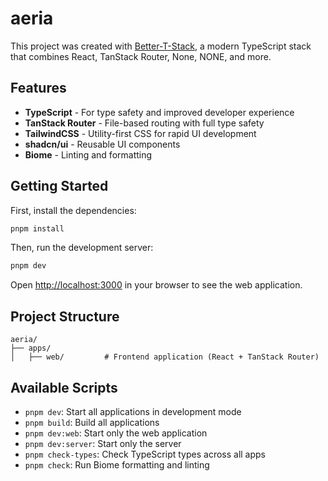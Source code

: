# aeria

This project was created with [Better-T-Stack](https://github.com/AmanVarshney01/create-better-t-stack), a modern TypeScript stack that combines React, TanStack Router, None, NONE, and more.

## Features

- **TypeScript** - For type safety and improved developer experience
- **TanStack Router** - File-based routing with full type safety
- **TailwindCSS** - Utility-first CSS for rapid UI development
- **shadcn/ui** - Reusable UI components
- **Biome** - Linting and formatting

## Getting Started

First, install the dependencies:

```bash
pnpm install
```


Then, run the development server:

```bash
pnpm dev
```

Open [http://localhost:3000](http://localhost:3000) in your browser to see the web application.




## Project Structure

```
aeria/
├── apps/
│   ├── web/         # Frontend application (React + TanStack Router)
```

## Available Scripts

- `pnpm dev`: Start all applications in development mode
- `pnpm build`: Build all applications
- `pnpm dev:web`: Start only the web application
- `pnpm dev:server`: Start only the server
- `pnpm check-types`: Check TypeScript types across all apps
- `pnpm check`: Run Biome formatting and linting
